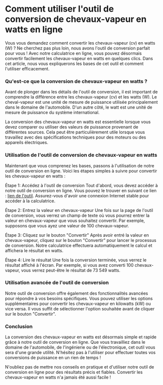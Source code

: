 Comment utiliser l'outil de conversion de chevaux-vapeur en watts en ligne
==========================================================================

Vous vous demandez comment convertir les chevaux-vapeur (cv) en watts (W) ? Ne cherchez pas plus loin, nous avons l'outil de conversion parfait pour vous ! Avec notre calculatrice en ligne, vous pouvez désormais convertir facilement les chevaux-vapeur en watts en quelques clics. Dans cet article, nous vous expliquerons les bases de cet outil et comment l'utiliser efficacement.

### Qu'est-ce que la conversion de chevaux-vapeur en watts ?

Avant de plonger dans les détails de l'outil de conversion, il est important de comprendre la différence entre les chevaux-vapeur (cv) et les watts (W). Le cheval-vapeur est une unité de mesure de puissance utilisée principalement dans le domaine de l'automobile. D'un autre côté, le watt est une unité de mesure de puissance du système international.

La conversion des chevaux-vapeur en watts est essentielle lorsque vous devez comparer ou utiliser des valeurs de puissance provenant de différentes sources. Cela peut être particulièrement utile lorsque vous travaillez avec des spécifications techniques pour des moteurs ou des appareils électriques.

### Utilisation de l'outil de conversion de chevaux-vapeur en watts

Maintenant que vous comprenez les bases, passons à l'utilisation de notre outil de conversion en ligne. Voici les étapes simples à suivre pour convertir les chevaux-vapeur en watts :

Étape 1: Accédez à l'outil de conversion Tout d'abord, vous devez accéder à notre outil de conversion en ligne. Vous pouvez le trouver en suivant ce lien : [lien de l'outil](https://www.onlinecalculatorsfree.com/fr/convert/horsepower-to-watts.html). Assurez-vous d'avoir une connexion Internet stable pour accéder à la calculatrice.

Étape 2: Entrez la valeur en chevaux-vapeur Une fois sur la page de l'outil de conversion, vous verrez un champ de texte où vous pourrez entrer la valeur en chevaux-vapeur que vous souhaitez convertir. Par exemple, supposons que vous ayez une valeur de 100 chevaux-vapeur.

Étape 3: Cliquez sur le bouton "Convertir" Après avoir entré la valeur en chevaux-vapeur, cliquez sur le bouton "Convertir" pour lancer le processus de conversion. Notre calculatrice effectuera automatiquement le calcul et affichera le résultat en watts.

Étape 4: Lire le résultat Une fois la conversion terminée, vous verrez le résultat affiché à l'écran. Par exemple, si vous avez converti 100 chevaux-vapeur, vous verrez peut-être le résultat de 73 549 watts.

### Utilisation avancée de l'outil de conversion

Notre outil de conversion offre également des fonctionnalités avancées pour répondre à vos besoins spécifiques. Vous pouvez utiliser les options supplémentaires pour convertir les chevaux-vapeur en kilowatts (kW) ou vice versa. Il vous suffit de sélectionner l'option souhaitée avant de cliquer sur le bouton "Convertir".

### Conclusion

La conversion des chevaux-vapeur en watts est désormais simple et rapide grâce à notre outil de conversion en ligne. Que vous travailliez dans le domaine de l'automobile, de l'ingénierie ou de l'électronique, cet outil vous sera d'une grande utilité. N'hésitez pas à l'utiliser pour effectuer toutes vos conversions de puissance en un rien de temps !

N'oubliez pas de mettre nos conseils en pratique et d'utiliser notre outil de conversion en ligne pour des résultats précis et fiables. Convertir les chevaux-vapeur en watts n'a jamais été aussi facile !